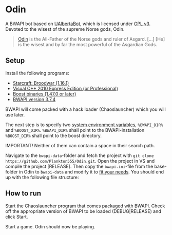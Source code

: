 Odin
====

A BWAPI bot based on [UAlbertaBot](http://code.google.com/p/ualbertabot/), which is licensed under [GPL v3](http://www.gnu.org/licenses/gpl.html). 
Devoted to the wisest of the supreme Norse gods, Odin.

> [Odin](http://www.comicvine.com/odin/4005-3507/) is the All-Father of the Norse gods and ruler of Asgard. [...] [He] is the wisest and by far the most powerful of the Asgardian Gods.


Setup
----

Install the following programs:

* [Starcraft: Broodwar (1.16.1)](http://us.blizzard.com/en-us/games/sc/)
* [Visual C++ 2010 Express Edition (or Professional)](http://www.visualstudio.com/downloads/download-visual-studio-vs#d-2010-express)
* [Boost binaries (1.47.0 or later)](http://sourceforge.net/projects/boost/files/boost-binaries/1.55.0/boost_1_55_0-msvc-9.0-32.exe/download)
* [BWAPI version 3.7.4](http://code.google.com/p/bwapi/downloads/list)

BWAPI will come packed with a hack loader (Chaoslauncher) which you will use later.

The next step is to specify two [system environment variables](http://code.google.com/p/ualbertabot/wiki/Instructions#Prerequisites), `%BWAPI_DIR%` and `%BOOST_DIR%`.
`%BWAPI_DIR%` shall point to the BWAPI-installation 
`%BOOST_DIR%` shall point to the boost directory.

IMPORTANT! Neither of them can contain a space in their search path.

Navigate to the `bwapi-data`-folder and fetch the project with `git clone https://github.com/Plankton555/Odin.git`.
Open the project in VS and compile the project [RELEASE]. Then copy the `bwapi.ini`-file from the base-folder in Odin to `bwapi-data` and modify it to [fit your needs](http://code.google.com/p/bwapi/wiki/MenuAutomation).
You should end up with the following file structure:


How to run
----

Start the Chaoslauncher program that comes packaged with BWAPI. Check off the appropriate version of BWAPI to be loaded (DEBUG|RELEASE) and click Start.

Start a game. Odin should now be playing.
